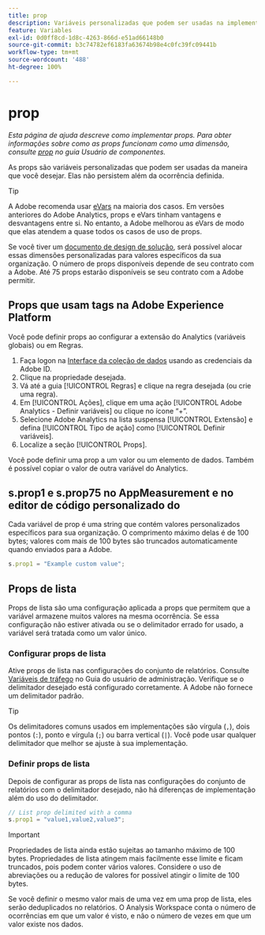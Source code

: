 ```yaml
---
title: prop
description: Variáveis personalizadas que podem ser usadas na implementação.
feature: Variables
exl-id: 0d0ff8cd-1d8c-4263-866d-e51ad66148b0
source-git-commit: b3c74782ef6183fa63674b98e4c0fc39fc09441b
workflow-type: tm+mt
source-wordcount: '488'
ht-degree: 100%

---
```


# prop

*Esta página de ajuda descreve como implementar props. Para obter informações sobre como as props funcionam como uma dimensão, consulte [prop](/help/components/dimensions/prop.md) no guia Usuário de componentes.*

As props são variáveis personalizadas que podem ser usadas da maneira que você desejar. Elas não persistem além da ocorrência definida.

>[!TIP]
>
>A Adobe recomenda usar [eVars](evar.md) na maioria dos casos. Em versões anteriores do Adobe Analytics, props e eVars tinham vantagens e desvantagens entre si. No entanto, a Adobe melhorou as eVars de modo que elas atendem a quase todos os casos de uso de props.

Se você tiver um [documento de design de solução](/help/implement/prepare/solution-design.md), será possível alocar essas dimensões personalizadas para valores específicos da sua organização. O número de props disponíveis depende de seu contrato com a Adobe. Até 75 props estarão disponíveis se seu contrato com a Adobe permitir.

## Props que usam tags na Adobe Experience Platform

Você pode definir props ao configurar a extensão do Analytics (variáveis globais) ou em Regras.

1. Faça logon na [Interface da coleção de dados](https://experience.adobe.com/data-collection) usando as credenciais da Adobe ID.
2. Clique na propriedade desejada.
3. Vá até a guia [!UICONTROL Regras] e clique na regra desejada (ou crie uma regra).
4. Em [!UICONTROL Ações], clique em uma ação [!UICONTROL Adobe Analytics - Definir variáveis] ou clique no ícone “+”.
5. Selecione Adobe Analytics na lista suspensa [!UICONTROL Extensão] e defina [!UICONTROL Tipo de ação] como [!UICONTROL Definir variáveis].
6. Localize a seção [!UICONTROL Props].

Você pode definir uma prop a um valor ou um elemento de dados. Também é possível copiar o valor de outra variável do Analytics.

## s.prop1 e s.prop75 no AppMeasurement e no editor de código personalizado do 

Cada variável de prop é uma string que contém valores personalizados específicos para sua organização. O comprimento máximo delas é de 100 bytes; valores com mais de 100 bytes são truncados automaticamente quando enviados para a Adobe.

```js
s.prop1 = "Example custom value";
```

## Props de lista

Props de lista são uma configuração aplicada a props que permitem que a variável armazene muitos valores na mesma ocorrência. Se essa configuração não estiver ativada ou se o delimitador errado for usado, a variável será tratada como um valor único.

### Configurar props de lista

Ative props de lista nas configurações do conjunto de relatórios. Consulte [Variáveis de tráfego](/help/admin/admin/c-traffic-variables/traffic-var.md) no Guia do usuário de administração. Verifique se o delimitador desejado está configurado corretamente. A Adobe não fornece um delimitador padrão.

>[!TIP]
>
>Os delimitadores comuns usados em implementações são vírgula (`,`), dois pontos (`:`), ponto e vírgula (`;`) ou barra vertical (`|`). Você pode usar qualquer delimitador que melhor se ajuste à sua implementação.

### Definir props de lista

Depois de configurar as props de lista nas configurações do conjunto de relatórios com o delimitador desejado, não há diferenças de implementação além do uso do delimitador.

```js
// List prop delimited with a comma
s.prop1 = "value1,value2,value3";
```

>[!IMPORTANT]
>
>Propriedades de lista ainda estão sujeitas ao tamanho máximo de 100 bytes. Propriedades de lista atingem mais facilmente esse limite e ficam truncados, pois podem conter vários valores. Considere o uso de abreviações ou a redução de valores for possível atingir o limite de 100 bytes.

Se você definir o mesmo valor mais de uma vez em uma prop de lista, eles serão deduplicados no relatórios. O Analysis Workspace conta o número de ocorrências em que um valor é visto, e não o número de vezes em que um valor existe nos dados.
